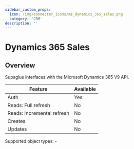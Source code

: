 ```yaml
---
sidebar_custom_props:
  icon: /img/connector_icons/ms_dynamics_365_sales.png
  category: 'CRM'
description: ''
---
```


# Dynamics 365 Sales

## Overview

Supaglue interfaces with the Microsoft Dynamics 365 V9 API.

| Feature                    | Available |
| -------------------------- | --------- |
| Auth                       | Yes       |
| Reads: Full refresh        | No        |
| Reads: Incremental refresh | No        |
| Creates                    | No        |
| Updates                    | No        |

Supported object types: -
